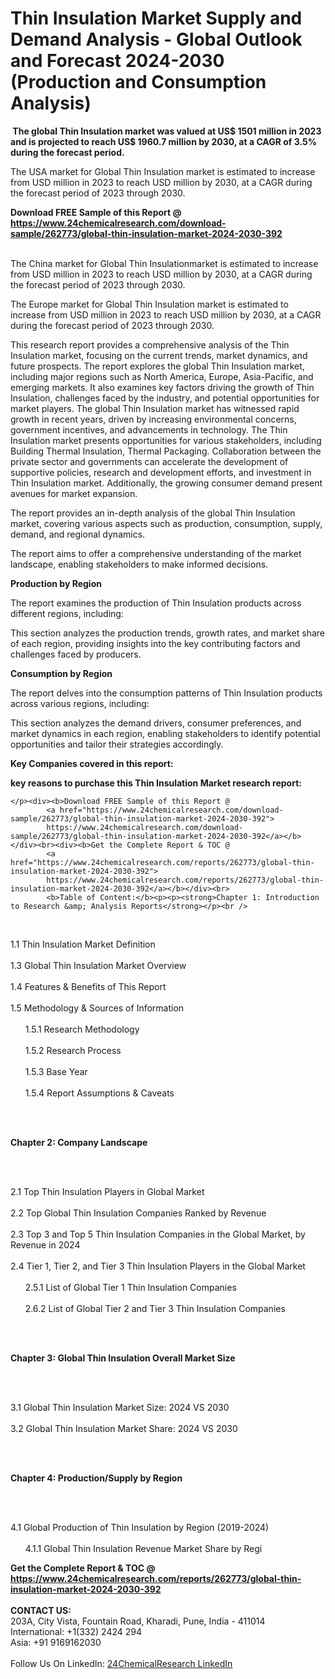<h1>Thin Insulation Market Supply and Demand Analysis - Global Outlook and Forecast 2024-2030 (Production and Consumption Analysis)</h1><p><strong> The global Thin Insulation market was valued at US$ 1501 million in 2023 and is projected to reach US$ 1960.7 million by 2030, at a CAGR of 3.5% during the forecast period.</strong></p><p>
</p><p>The USA market for Global Thin Insulation market is estimated to increase from USD million in 2023 to reach USD million by 2030, at a CAGR during the forecast period of 2023 through 2030.</p><div><b>Download FREE Sample of this Report @ 
            <a href="https://www.24chemicalresearch.com/download-sample/262773/global-thin-insulation-market-2024-2030-392">
            https://www.24chemicalresearch.com/download-sample/262773/global-thin-insulation-market-2024-2030-392</a></b></div><br><p>
</p><p>The China market for Global Thin Insulationmarket is estimated to increase from USD million in 2023 to reach USD million by 2030, at a CAGR during the forecast period of 2023 through 2030.</p><p>
</p><p>The Europe market for Global Thin Insulation market is estimated to increase from USD million in 2023 to reach USD million by 2030, at a CAGR during the forecast period of 2023 through 2030.</p><p>
</p><p>This research report provides a comprehensive analysis of the Thin Insulation market, focusing on the current trends, market dynamics, and future prospects. The report explores the global Thin Insulation market, including major regions such as North America, Europe, Asia-Pacific, and emerging markets. It also examines key factors driving the growth of Thin Insulation, challenges faced by the industry, and potential opportunities for market players. The global Thin Insulation market has witnessed rapid growth in recent years, driven by increasing environmental concerns, government incentives, and advancements in technology. The Thin Insulation market presents opportunities for various stakeholders, including Building Thermal Insulation, Thermal Packaging. Collaboration between the private sector and governments can accelerate the development of supportive policies, research and development efforts, and investment in Thin Insulation market. Additionally, the growing consumer demand present avenues for market expansion.</p><p>
</p><p>The report provides an in-depth analysis of the global Thin Insulation market, covering various aspects such as production, consumption, supply, demand, and regional dynamics.</p><p>
</p><p>The report aims to offer a comprehensive understanding of the market landscape, enabling stakeholders to make informed decisions.</p><p>
</p><p><strong>Production by Region</strong></p><p>
</p><p>The report examines the production of Thin Insulation products across different regions, including:</p><p>
</p><p>
</p><p>This section analyzes the production trends, growth rates, and market share of each region, providing insights into the key contributing factors and challenges faced by producers.</p><p>
</p><p><strong>Consumption by Region</strong></p><p>
</p><p>The report delves into the consumption patterns of Thin Insulation products across various regions, including:</p><p>
</p><p>
</p><p>This section analyzes the demand drivers, consumer preferences, and market dynamics in each region, enabling stakeholders to identify potential opportunities and tailor their strategies accordingly.</p><p>
<strong>Key Companies covered in this report:</strong></p><p>
</p><p>
</p><p><strong>key reasons to purchase this Thin Insulation Market research report:</strong></p><p>

	</p><div><b>Download FREE Sample of this Report @ 
            <a href="https://www.24chemicalresearch.com/download-sample/262773/global-thin-insulation-market-2024-2030-392">
            https://www.24chemicalresearch.com/download-sample/262773/global-thin-insulation-market-2024-2030-392</a></b></div><br><div><b>Get the Complete Report & TOC @ 
            <a href="https://www.24chemicalresearch.com/reports/262773/global-thin-insulation-market-2024-2030-392">
            https://www.24chemicalresearch.com/reports/262773/global-thin-insulation-market-2024-2030-392</a></b></div><br>
            <b>Table of Content:</b><p><p><strong>Chapter 1: Introduction to Research &amp; Analysis Reports</strong></p><br />
<br />
<p>1.1 Thin Insulation Market Definition<br /><br />
1.3 Global Thin Insulation Market Overview<br /><br />
1.4 Features &amp; Benefits of This Report<br /><br />
1.5 Methodology &amp; Sources of Information<br /><br />
&nbsp;&nbsp;&nbsp;&nbsp;&nbsp; 1.5.1 Research Methodology<br /><br />
&nbsp;&nbsp;&nbsp;&nbsp;&nbsp; 1.5.2 Research Process<br /><br />
&nbsp;&nbsp;&nbsp;&nbsp;&nbsp; 1.5.3 Base Year<br /><br />
&nbsp;&nbsp;&nbsp;&nbsp;&nbsp; 1.5.4 Report Assumptions &amp; Caveats</p><br />
<br />
<p><strong>Chapter 2: Company Landscape</strong></p><br />
<br />
<p>2.1 Top Thin Insulation Players in Global Market<br /><br />
2.2 Top Global Thin Insulation Companies Ranked by Revenue<br /><br />
2.3 Top 3 and Top 5 Thin Insulation Companies in the Global Market, by Revenue in 2024<br /><br />
2.4 Tier 1, Tier 2, and Tier 3 Thin Insulation Players in the Global Market<br /><br />
&nbsp;&nbsp;&nbsp;&nbsp;&nbsp; 2.5.1 List of Global Tier 1 Thin Insulation Companies<br /><br />
&nbsp;&nbsp;&nbsp;&nbsp;&nbsp; 2.6.2 List of Global Tier 2 and Tier 3 Thin Insulation Companies</p><br />
<br />
<p><strong>Chapter 3: Global Thin Insulation Overall Market Size</strong></p><br />
<br />
<p>3.1 Global Thin Insulation Market Size: 2024 VS 2030<br /><br />
3.2 Global Thin Insulation Market Share: 2024 VS 2030</p><br />
<br />
<p><strong>Chapter 4: Production/Supply by Region</strong></p><br />
<br />
<p>4.1 Global Production of Thin Insulation by Region (2019-2024)<br /><br />
&nbsp;&nbsp;&nbsp;&nbsp;&nbsp; 4.1.1 Global Thin Insulation Revenue Market Share by Regi</p><div><b>Get the Complete Report & TOC @ 
            <a href="https://www.24chemicalresearch.com/reports/262773/global-thin-insulation-market-2024-2030-392">
            https://www.24chemicalresearch.com/reports/262773/global-thin-insulation-market-2024-2030-392</a></b></div><br><b>CONTACT US:</b><br>
            203A, City Vista, Fountain Road, Kharadi, Pune, India - 411014<br>
            International: +1(332) 2424 294<br>
            Asia: +91 9169162030 <br><br>
            Follow Us On LinkedIn: <a href="https://www.linkedin.com/company/24chemicalresearch/">24ChemicalResearch LinkedIn</a>